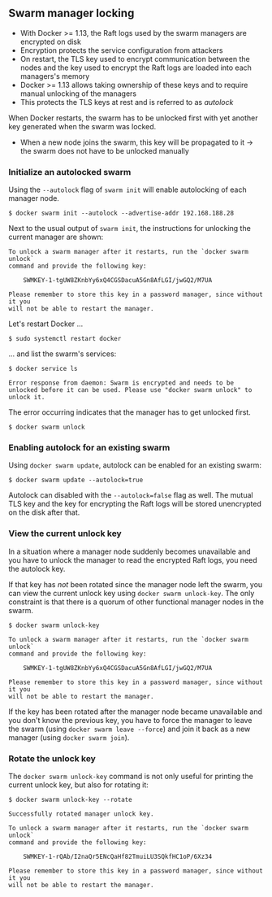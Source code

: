 ## Swarm manager locking

* With Docker >= 1.13, the Raft logs used by the swarm managers are encrypted on disk
* Encryption protects the service configuration from attackers
* On restart, the TLS key used to encrypt communication between the nodes and the key used to encrypt the Raft logs are loaded into each managers's memory
* Docker >= 1.13 allows taking ownership of these keys and to require manual unlocking of the managers
* This protects the TLS keys at rest and is referred to as _autolock_

When Docker restarts, the swarm has to be unlocked first with yet another key generated when the swarm was locked.

* When a new node joins the swarm, this key will be propagated to it -> the swarm does not have to be unlocked manually

### Initialize an autolocked swarm

Using the `--autolock` flag of `swarm init` will enable autolocking of each manager node.

```shell script
$ docker swarm init --autolock --advertise-addr 192.168.188.28
```

Next to the usual output of `swarm init`, the instructions for unlocking the current manager are shown:

```shell script
To unlock a swarm manager after it restarts, run the `docker swarm unlock`
command and provide the following key:

    SWMKEY-1-tgUW8ZKnbYy6xQ4CGSDacuA5Gn8AfLGI/jwGQ2/M7UA

Please remember to store this key in a password manager, since without it you
will not be able to restart the manager.
```

Let's restart Docker ...

```shell script
$ sudo systemctl restart docker
```

... and list the swarm's services:

```shell script
$ docker service ls

Error response from daemon: Swarm is encrypted and needs to be unlocked before it can be used. Please use "docker swarm unlock" to unlock it.
```

The error occurring indicates that the manager has to get unlocked first.

```shell script
$ docker swarm unlock
```

### Enabling autolock for an existing swarm

Using `docker swarm update`, autolock can be enabled for an existing swarm:

```shell script
$ docker swarm update --autolock=true
```

Autolock can disabled with the `--autolock=false` flag as well. The mutual TLS key and the key for encrypting the Raft logs will be stored unencrypted on the disk after that.

### View the current unlock key

In a situation where a manager node suddenly becomes unavailable and you have to unlock the manager to read the encrypted Raft logs, you need the autolock key.

If that key has _not_ been rotated since the manager node left the swarm, you can view the current unlock key using `docker swarm unlock-key`. The only constraint is that there is a quorum of other functional manager nodes in the swarm.

```shell script
$ docker swarm unlock-key

To unlock a swarm manager after it restarts, run the `docker swarm unlock`
command and provide the following key:

    SWMKEY-1-tgUW8ZKnbYy6xQ4CGSDacuA5Gn8AfLGI/jwGQ2/M7UA

Please remember to store this key in a password manager, since without it you
will not be able to restart the manager.
``` 

If the key has been rotated after the manager node became unavailable and you don't know the previous key, you have to force the manager to leave the swarm (using `docker swarm leave --force`) and join it back as a new manager (using `docker swarm join`).

### Rotate the unlock key

The `docker swarm unlock-key` command is not only useful for printing the current unlock key, but also for rotating it:

```shell script
$ docker swarm unlock-key --rotate

Successfully rotated manager unlock key.

To unlock a swarm manager after it restarts, run the `docker swarm unlock`
command and provide the following key:

    SWMKEY-1-rQAb/I2naQr5ENcQaHf82TmuiLU3SQkfHC1oP/6Xz34

Please remember to store this key in a password manager, since without it you
will not be able to restart the manager.
```
